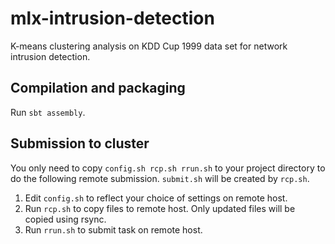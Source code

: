 # mlx-intrusion-detection
K-means clustering analysis on KDD Cup 1999 data set for network intrusion detection.

## Compilation and packaging

Run `sbt assembly`.

## Submission to cluster

You only need to copy `config.sh rcp.sh rrun.sh` to your project directory to do the following remote submission. `submit.sh` will be created by `rcp.sh`.

1. Edit `config.sh` to reflect your choice of settings on remote host.
2. Run `rcp.sh` to copy files to remote host.  Only updated files will be copied using rsync.
3. Run `rrun.sh` to submit task on remote host.
